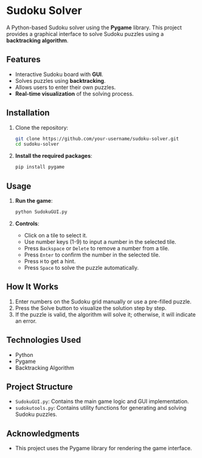 # Sudoku Solver

A Python-based Sudoku solver using the **Pygame** library. This project provides a graphical interface to solve Sudoku puzzles using a **backtracking algorithm**.

## Features

- Interactive Sudoku board with **GUI**.
- Solves puzzles using **backtracking**.
- Allows users to enter their own puzzles.
- **Real-time visualization** of the solving process.

## Installation

1. Clone the repository:
   ```bash
   git clone https://github.com/your-username/sudoku-solver.git
   cd sudoku-solver

2. **Install the required packages**:
   ```bash
   pip install pygame
   ```

## Usage

1. **Run the game**:
   ```bash
   python SudokuGUI.py
   ```

2. **Controls**:
   - Click on a tile to select it.
   - Use number keys (1-9) to input a number in the selected tile.
   - Press `Backspace` or `Delete` to remove a number from a tile.
   - Press `Enter` to confirm the number in the selected tile.
   - Press `H` to get a hint.
   - Press `Space` to solve the puzzle automatically.

## How It Works
   1. Enter numbers on the Sudoku grid manually or use a pre-filled puzzle.
   2. Press the Solve button to visualize the solution step by step.
   3. If the puzzle is valid, the algorithm will solve it; otherwise, it will indicate an error.


## Technologies Used
   - Python
   - Pygame
   - Backtracking Algorithm

## Project Structure
- `SudokuGUI.py`: Contains the main game logic and GUI implementation.
- `sudokutools.py`: Contains utility functions for generating and solving Sudoku puzzles.

## Acknowledgments
- This project uses the Pygame library for rendering the game interface.
